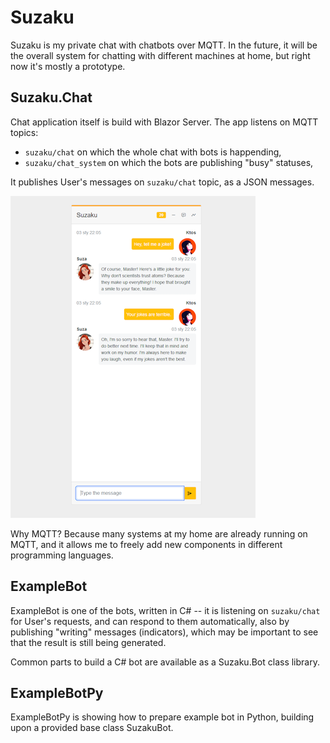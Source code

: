 # Suzaku

Suzaku is my private chat with chatbots over MQTT. In the future, it will be the
overall system for chatting with different machines at home, but right now it's
mostly a prototype.

## Suzaku.Chat

Chat application itself is build with Blazor Server. The app listens on MQTT
topics:

* `suzaku/chat` on which the whole chat with bots is happending,
* `suzaku/chat_system` on which the bots are publishing "busy" statuses,

It publishes User's messages on `suzaku/chat` topic, as a JSON messages.

![image](docs/suzaku-chat-screenshot.png)

Why MQTT? Because many systems at my home are already running on MQTT, and it
allows me to freely add new components in different programming languages.

## ExampleBot

ExampleBot is one of the bots, written in C# -- it is listening on `suzaku/chat`
for User's requests, and can respond to them automatically, also by publishing
"writing" messages (indicators), which may be important to see that the result
is still being generated.

Common parts to build a C# bot are available as a Suzaku.Bot class library.

## ExampleBotPy

ExampleBotPy is showing how to prepare example bot in Python, building upon a
provided base class SuzakuBot.
